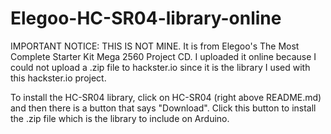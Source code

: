 # Elegoo-HC-SR04-library-online

IMPORTANT NOTICE:
THIS IS NOT MINE. It is from Elegoo's The Most Complete Starter Kit Mega 2560 Project CD. I uploaded it online because I could not upload a .zip file to hackster.io since it is the library I used with this hackster.io project.

To install the HC-SR04 library, click on HC-SR04 (right above README.md) and then there is a button that says "Download". Click this button to install the .zip file which is the library to include on Arduino.
